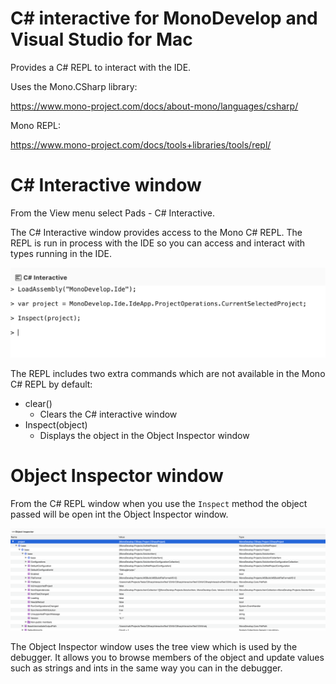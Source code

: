 # C# interactive for MonoDevelop and Visual Studio for Mac

Provides a C# REPL to interact with the IDE.

Uses the Mono.CSharp library:

https://www.mono-project.com/docs/about-mono/languages/csharp/

Mono REPL:

https://www.mono-project.com/docs/tools+libraries/tools/repl/

# C# Interactive window

From the View menu select Pads - C# Interactive.

The C# Interactive window provides access to the Mono C# REPL.
The REPL is run in process with the IDE so you can access and interact
with types running in the IDE.

![C# Interactive window](doc/images/CSharpInteractiveWindow.png)

The REPL includes two extra commands which are not available in the
Mono C# REPL by default:

  - clear()
     - Clears the C# interactive window
  - Inspect(object)
     - Displays the object in the Object Inspector window

# Object Inspector window

From the C# REPL window when you use the `Inspect` method the
object passed will be open int the Object Inspector window.

![Object Inpsector window](doc/images/ObjectInspectorWindow.png)

The Object Inspector window uses the tree view which is used
by the debugger. It allows you to browse members of the object
and update values such as strings and ints in the same
way you can in the debugger. 
